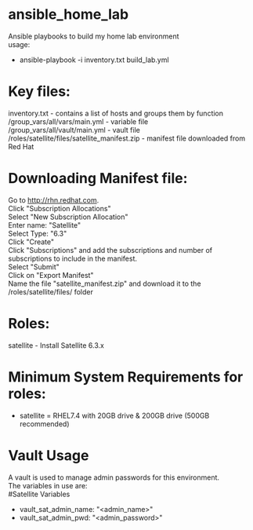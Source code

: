 # ansible_home_lab
Ansible playbooks to build my home lab environment    
 usage:  
  - ansible-playbook -i inventory.txt build_lab.yml

# Key files:  
  inventory.txt - contains a list of hosts and groups them by function  
  /group_vars/all/vars/main.yml - variable file  
  /group_vars/all/vault/main.yml - vault file  
  /roles/satellite/files/satellite_manifest.zip  - manifest file downloaded from Red Hat  

# Downloading Manifest file:  
  Go to http://rhn.redhat.com.  
  Click "Subscription Allocations"  
  Select "New Subscription Allocation"  
  Enter name: "Satellite"  
  Select Type:  "6.3"  
  Click "Create"  
  Click "Subscriptions" and add the subscriptions and number of subscriptions to include in the manifest.  
  Select "Submit"   
  Click on "Export Manifest"  
  Name the file "satellite_manifest.zip" and download it to the /roles/satellite/files/ folder  
  
# Roles:  
  satellite - Install Satellite 6.3.x   

# Minimum System Requirements for roles:  
  - satellite = RHEL7.4 with 20GB drive & 200GB drive (500GB recommended)  

# Vault Usage
A vault is used to manage admin passwords for this environment.  
The variables in use are:  
  #Satellite Variables  
-  vault_sat_admin_name: "<admin_name>"
-  vault_sat_admin_pwd: "<admin_password>"
